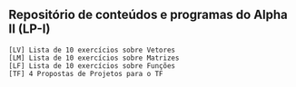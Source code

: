 Repositório de conteúdos e programas do Alpha II (LP-I)
-----------

```
[LV] Lista de 10 exercícios sobre Vetores
[LM] Lista de 10 exercícios sobre Matrizes
[LF] Lista de 10 exercícios sobre Funções
[TF] 4 Propostas de Projetos para o TF
```


